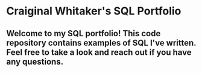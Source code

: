 # Craiginal Whitaker's SQL Portfolio

## Welcome to my SQL portfolio! This code repository contains examples of SQL I've written. Feel free to take a look and reach out if you have any questions.
